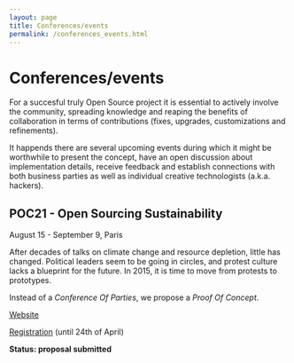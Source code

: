 ```yaml
---
layout: page
title: Conferences/events
permalink: /conferences_events.html
---
```

# Conferences/events

For a succesful truly Open Source project it is essential to actively involve the community, spreading knowledge and reaping the benefits of collaboration in terms of contributions (fixes, upgrades, customizations and refinements).

It happends there are several upcoming events during which it might be worthwhile to present the concept, have an open discussion about implementation details, receive feedback and establish connections with both business parties as well as individual creative technologists (a.k.a. hackers).

## POC21 - Open Sourcing Sustainability

August 15 - September 9, Paris

After decades of talks on climate change and resource depletion, little has changed. Political leaders seem to be going in circles, and protest culture lacks a blueprint for the future. In 2015, it is time to move from protests to prototypes.

Instead of a _Conference Of Parties_, we propose a _Proof Of Concept_.

[Website](http://poc21.cc/)

[Registration](https://docs.google.com/forms/d/1nur05JKoASOdCMEQZIVpKKZIEZ5uLbpv0RejS8rhej8/viewform) (until 24th of April)

**Status: proposal submitted**
